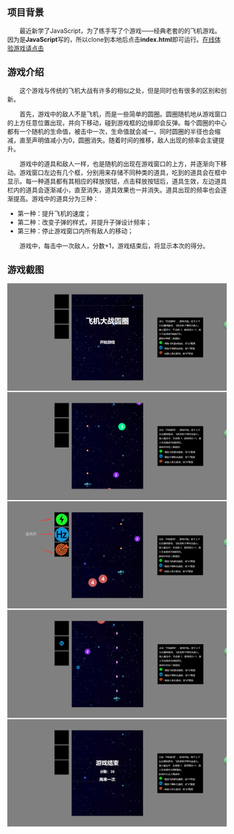 ## 项目背景

&emsp;&emsp;最近新学了JavaScript，为了练手写了个游戏——经典老套的的飞机游戏。因为是**JavaScript**写的，所以clone到本地后点击**index.html**即可运行。<a href="http://www.tewuyiang.cn/">在线体验游戏请点击</a>



## 游戏介绍

&emsp;&emsp;这个游戏与传统的飞机大战有许多的相似之处，但是同时也有很多的区别和创新。

&emsp;&emsp;首先，游戏中的敌人不是飞机，而是一些简单的圆圈。圆圈随机地从游戏窗口的上方任意位置出现，并向下移动，碰到游戏框的边缘即会反弹。每个圆圈的中心都有一个随机的生命值，被击中一次，生命值就会减一，同时圆圈的半径也会缩减，直至声明值减小为0，圆圈消失。随着时间的推移，敌人出现的频率会主键提升。

&emsp;&emsp;游戏中的道具和敌人一样，也是随机的出现在游戏窗口的上方，并逐渐向下移动。游戏窗口左边有几个框，分别用来存储不同种类的道具，吃到的道具会在框中显示。每一种道具都有其相应的释放按钮，点击释放按钮后，道具生效，左边道具栏内的道具会逐渐减小，直至消失，道具效果也一并消失。道具出现的频率也会逐渐提高。游戏中的道具分为三种：

* 第一种：提升飞机的速度；
* 第二种：改变子弹的样式，并提升子弹设计频率；
* 第三种：停止游戏窗口内所有敌人的移动；

&emsp;&emsp;游戏中，每击中一次敌人，分数+1，游戏结束后，将显示本次的得分。



## 游戏截图

<img src="img/gamepage/1.png">

<img src="img/gamepage/2.png">

<img src="img/gamepage/3.png">

<img src="img/gamepage/4.png">

<img src="img/gamepage/5.png">

